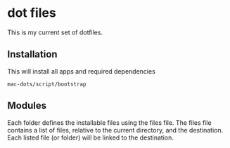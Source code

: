 dot files
=========

This is my current set of dotfiles.

Installation
------------

This will install all apps and required dependencies

    mac-dots/script/bootstrap

Modules
-------

Each folder defines the installable files using the files file. The files
file contains a list of files, relative to the current directory, and the
destination. Each listed file (or folder) will be linked to the
destination.
